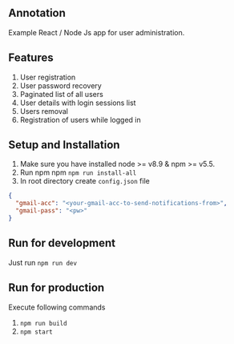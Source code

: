 ## Annotation
Example React / Node Js app for user administration. 

## Features

1. User registration
2. User password recovery
3. Paginated list of all users
4. User details with login sessions list
5. Users removal
6. Registration of users while logged in

## Setup and Installation
1. Make sure you have installed node >= v8.9 & npm >= v5.5.
2. Run npm npm `npm run install-all`
3. In root directory create `config.json` file
 
```json
{
  "gmail-acc": "<your-gmail-acc-to-send-notifications-from>",
  "gmail-pass": "<pw>"
} 
```

## Run for development
Just run `npm run dev`

## Run for production
Execute following commands
1. `npm run build`
2. `npm start`
